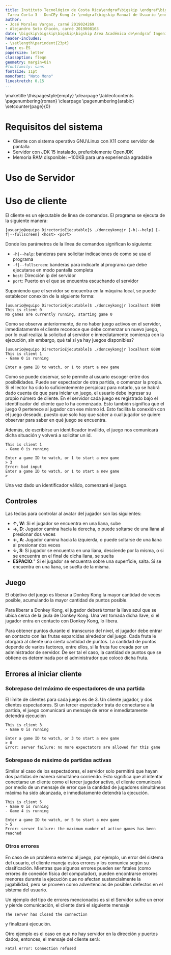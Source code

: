 ```yaml
---
title: Instituto Tecnológico de Costa Rica\endgraf\bigskip \endgraf\bigskip\bigskip\
 Tarea Corta 3 - DonCEy Kong Jr \endgraf\bigskip Manual de Usuario \endgraf\bigskip\bigskip
author: 
- José Morales Vargas, carné 2019024269
- Alejandro Soto Chacón, carné 2019008163
date: \bigskip\bigskip\bigskip\bigskip Area Académica de\endgraf Ingeniería en Computadores \endgraf\bigskip\bigskip\ Lenguajes, Compiladores \endgraf e intérpretes (CE3103) \endgraf\bigskip\bigskip Profesor Marco Rivera Meneses \endgraf\vfill  Semestre I
header-includes:
- \setlength\parindent{23pt}
lang: es-ES
papersize: letter
classoption: fleqn
geometry: margin=0in
#fontfamily: sans
fontsize: 11pt
monofont: "Noto Mono"
linestretch: 0.15
...
```


\maketitle
\thispagestyle{empty}
\clearpage
\tableofcontents
\pagenumbering{roman}
\clearpage
\pagenumbering{arabic}
\setcounter{page}{0}

# Requisitos del sistema

- Cliente con sistema operativo GNU\Linux con X11 como servidor de pantalla
- Servidor con JDK 15 instalado, preferiblemente OpenJDK 
- Memoria RAM disponible: ~100KB para una experiencia agradable

# Uso de Servidor

# Uso de cliente

El cliente es un ejecutable de línea de comandos. El programa se ejecuta de la siguiente manera:

```Shell
[usuario@equipo DirectorioEjecutable]$ ./donceykongjr [-h|--help] [-f|--fullscreen] <host> <port>
```

Donde los parámetros de la línea de comandos significan lo siguiente:

- `-h|--help`: banderas para solicitar indicaciones de como se usa el programa
- `-f|--fullscreen`: banderas para indicarle al programa que debe ejecutarse en modo pantalla completa 
- `host`: Dirección ip del servidor
- `port`: Puerto en el que se encuentra escuchando el servidor

Suponiendo que el servidor se encuentra en la máquina local, se puede establecer conexión de la siguiente forma:

```Shell
[usuario@equipo DirectorioEjecutable]$ ./donceykongjr localhost 8080
This is client 0
No games are currently running, starting game 0
```

Como se observa anteriormente, de no haber juego activos en el servidor, inmediatamente el cliente reconoce que debe comenzar un nuevo juego, por lo cual realiza la solicitud al servidor e inmediatamente comienza con la ejecución, sin embargo, qué tal si ya hay juegos disponibles?

```Shell
[usuario@equipo DirectorioEjecutable]$ ./donceykongjr localhost 8080
This is client 1
- Game 0 is running

Enter a game ID to watch, or 1 to start a new game
```

Como se puede observar, se le permite al usuario escoger entre dos posibilidades. Puede ser espectador de otra partida, o comenzar la propia. Si el lector ha sido lo suficientemente perspicaz para notarlo, ya se habrá dado cuenta de que para iniciar un juego, el usuario debe ingresar su propio número de cliente. En el servidor cada juego es registrado bajo el identificador del cliente que lo ha comenzado. Esto también significa que el juego 0 pertenece al jugador con ese mismo id. Esto facilita la conexión con el juego deseado, puesto que solo hay que saber a cual jugador se quiere observar para saber en qué juego se encuentra. 

Además, de escribirse un identificador inválido, el juego nos comunicará dicha situación y volverá a solicitar un id.

```Shell
This is client 1
- Game 0 is running

Enter a game ID to watch, or 1 to start a new game
> 3
Error: bad input
Enter a game ID to watch, or 1 to start a new game
> 
```

Una vez dado un identificador válido, comenzará el juego.

## Controles

Las teclas para controlar al avatar del jugador son las siguientes:

- **↑, W**: Si el jugador se encuentra en una liana, sube
- **→, D**: Jugador camina hacia la derecha, o puede soltarse de una liana al presionar dos veces
- **←, A**: Jugador camina hacia la izquierda, o puede soltarse de una liana al presionar dos veces
- **↓, S**: Si jugador se encuentra en una liana, desciende por la misma, o si se encuentra en el final de dicha liana, se suelta
- **ESPACIO**:" Si el jugador se encuentra sobre una superficie, salta. Si se encuentra en una liana, se suelta de la misma.

## Juego

El objetivo del juego es liberar a Donkey Kong la mayor cantidad de veces posible, acumulando la mayor cantidad de puntos posible. 

Para liberar a Donkey Kong, el jugador deberá tomar la llave azul que se ubica cerca de la jaula de Donkey Kong. Una vez tomada dicha llave, si el jugador entra en contacto con Donkey Kong, lo libera. 

Para obtener puntos durante el transcurso del nivel, el jugador debe entrar en contacto con las frutas esparcidas alrededor del juego. Cada fruta le otorgará al cliente una cierta cantidad de puntos. La cantidad de puntos depende de varios factores, entre ellos, si la fruta fue creada por un administrador de servidor. De ser tal el caso, la cantidad de puntos que se obtiene es determinada por el administrador que colocó dicha fruta. 

## Errores al iniciar cliente

### Sobrepaso del máximo de espectadores de una partida

El límite de clientes para cada juego es de 3. Un cliente jugador, y dos clientes espectadores. Si un tercer espectador trata de conectarse a la partida, el juego comunicará un mensaje de error e inmediatamente detendrá ejecución

```Shell
This is client 3
- Game 0 is running

Enter a game ID to watch, or 3 to start a new game
> 0
Error: server failure: no more expectators are allowed for this game
```

### Sobrepaso de máximo de partidas activas

Similar al caso de los espectadores, el servidor solo permitirá que hayan dos partidas de manera simultánea corriendo. Esto significa que al intentar conectarse un cliente como el tercer jugador activo, el cliente comunicará por medio de un mensaje de error que la cantidad de jugadores simultáneos máxima ha sido alcanzada, e inmediatamente detendrá la ejecución.

```Shell
This is client 5
- Game 0 is running
- Game 4 is running

Enter a game ID to watch, or 5 to start a new game
> 5
Error: server failure: the maximum number of active games has been reached
```

### Otros errores

En caso de un problema externo al juego, por ejemplo, un error del sistema del usuario, el cliente maneja estos errores y los comunica según su clasificación. Mientras que algunos errores pueden ser fatales (como errores de conexión física del computador), pueden encontrarse errores menores durante la ejecución que no afectan sustancialmente la jugabilidad, pero se proveen como advertencias de posibles defectos en el sistema del usuario.

Un ejemplo del tipo de errores mencionados es si el Servidor sufre un error y pierde comunicación, el cliente dará el siguiente mensaje

```Shell
The server has closed the connection
```

 y finalizará ejecución.

 Otro ejemplo es el caso en que no hay servidor en la dirección y puertos dados, entonces, el mensaje del cliente será:

```Shell
Fatal error: Connection refused
```

